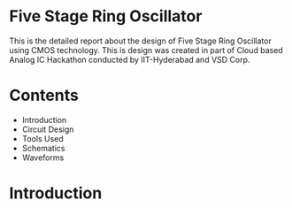 # Five Stage Ring Oscillator
This is the detailed report about the design of Five Stage Ring Oscillator using CMOS technology. This is design was created in part of Cloud based Analog IC Hackathon conducted by IIT-Hyderabad and VSD Corp.
# Contents
- Introduction
- Circuit Design
- Tools Used
- Schematics
- Waveforms
# Introduction
